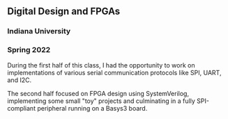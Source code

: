 ## Digital Design and FPGAs
### Indiana University
### Spring 2022

During the first half of this class, I had the opportunity to work on implementations of various serial communication protocols like SPI, UART, and I2C.

The second half focused on FPGA design using SystemVerilog, implementing some small "toy" projects and culminating in a fully SPI-compliant peripheral running on a Basys3 board.
